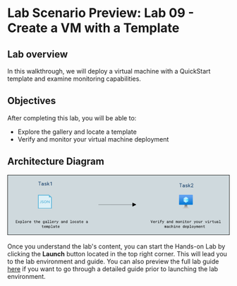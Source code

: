 # Lab Scenario Preview: Lab 09 - Create a VM with a Template

## Lab overview

In this walkthrough, we will deploy a virtual machine with a QuickStart template and examine monitoring capabilities.

## Objectives

After completing this lab, you will be able to:

- Explore the gallery and locate a template
- Verify and monitor your virtual machine deployment

## Architecture Diagram

![](../images/az900lab09.PNG)

Once you understand the lab's content, you can start the Hands-on Lab by clicking the **Launch** button located in the top right corner. This will lead you to the lab environment and guide. You can also preview the full lab guide [here](https://experience.cloudlabs.ai/#/labguidepreview/744594bc-b2fa-478c-afd9-014e65382243) if you want to go through a detailed guide prior to launching the lab environment. 
